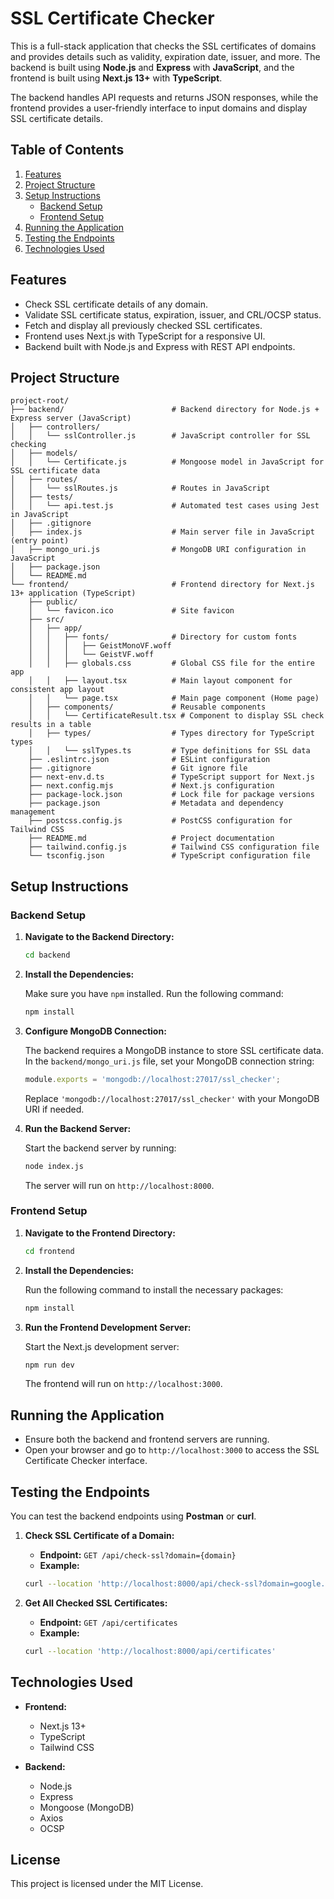
# SSL Certificate Checker

This is a full-stack application that checks the SSL certificates of domains and provides details such as validity, expiration date, issuer, and more. The backend is built using **Node.js** and **Express** with **JavaScript**, and the frontend is built using **Next.js 13+** with **TypeScript**. 

The backend handles API requests and returns JSON responses, while the frontend provides a user-friendly interface to input domains and display SSL certificate details.

## **Table of Contents**

1. [Features](#features)
2. [Project Structure](#project-structure)
3. [Setup Instructions](#setup-instructions)
   - [Backend Setup](#backend-setup)
   - [Frontend Setup](#frontend-setup)
4. [Running the Application](#running-the-application)
5. [Testing the Endpoints](#testing-the-endpoints)
6. [Technologies Used](#technologies-used)

## **Features**

- Check SSL certificate details of any domain.
- Validate SSL certificate status, expiration, issuer, and CRL/OCSP status.
- Fetch and display all previously checked SSL certificates.
- Frontend uses Next.js with TypeScript for a responsive UI.
- Backend built with Node.js and Express with REST API endpoints.

## **Project Structure**

```plaintext
project-root/
├── backend/                        # Backend directory for Node.js + Express server (JavaScript)
│   ├── controllers/
│   │   └── sslController.js        # JavaScript controller for SSL checking
│   ├── models/
│   │   └── Certificate.js          # Mongoose model in JavaScript for SSL certificate data
│   ├── routes/
│   │   └── sslRoutes.js            # Routes in JavaScript
│   ├── tests/
│   │   └── api.test.js             # Automated test cases using Jest in JavaScript
│   ├── .gitignore
│   ├── index.js                    # Main server file in JavaScript (entry point)
│   ├── mongo_uri.js                # MongoDB URI configuration in JavaScript
│   ├── package.json
│   └── README.md
└── frontend/                       # Frontend directory for Next.js 13+ application (TypeScript)
    ├── public/
    │   └── favicon.ico             # Site favicon
    ├── src/
    │   ├── app/
    │   │   ├── fonts/              # Directory for custom fonts
    │   │   │   ├── GeistMonoVF.woff
    │   │   │   └── GeistVF.woff
    │   │   ├── globals.css         # Global CSS file for the entire app
    │   │   ├── layout.tsx          # Main layout component for consistent app layout
    │   │   └── page.tsx            # Main page component (Home page)
    │   ├── components/             # Reusable components
    │   │   └── CertificateResult.tsx # Component to display SSL check results in a table
    │   ├── types/                  # Types directory for TypeScript types
    │   │   └── sslTypes.ts         # Type definitions for SSL data
    ├── .eslintrc.json              # ESLint configuration
    ├── .gitignore                  # Git ignore file
    ├── next-env.d.ts               # TypeScript support for Next.js
    ├── next.config.mjs             # Next.js configuration
    ├── package-lock.json           # Lock file for package versions
    ├── package.json                # Metadata and dependency management
    ├── postcss.config.js           # PostCSS configuration for Tailwind CSS
    ├── README.md                   # Project documentation
    ├── tailwind.config.js          # Tailwind CSS configuration file
    └── tsconfig.json               # TypeScript configuration file
```

## **Setup Instructions**

### **Backend Setup**

1. **Navigate to the Backend Directory:**

   ```bash
   cd backend
   ```

2. **Install the Dependencies:**

   Make sure you have `npm` installed. Run the following command:

   ```bash
   npm install
   ```

3. **Configure MongoDB Connection:**

   The backend requires a MongoDB instance to store SSL certificate data. In the `backend/mongo_uri.js` file, set your MongoDB connection string:

   ```javascript
   module.exports = 'mongodb://localhost:27017/ssl_checker';
   ```

   Replace `'mongodb://localhost:27017/ssl_checker'` with your MongoDB URI if needed.

4. **Run the Backend Server:**

   Start the backend server by running:

   ```bash
   node index.js
   ```

   The server will run on `http://localhost:8000`.

### **Frontend Setup**

1. **Navigate to the Frontend Directory:**

   ```bash
   cd frontend
   ```

2. **Install the Dependencies:**

   Run the following command to install the necessary packages:

   ```bash
   npm install
   ```

3. **Run the Frontend Development Server:**

   Start the Next.js development server:

   ```bash
   npm run dev
   ```

   The frontend will run on `http://localhost:3000`.

## **Running the Application**

- Ensure both the backend and frontend servers are running.
- Open your browser and go to `http://localhost:3000` to access the SSL Certificate Checker interface.

## **Testing the Endpoints**

You can test the backend endpoints using **Postman** or **curl**.

1. **Check SSL Certificate of a Domain:**

   - **Endpoint:** `GET /api/check-ssl?domain={domain}`
   - **Example:**

   ```bash
   curl --location 'http://localhost:8000/api/check-ssl?domain=google.com'
   ```

2. **Get All Checked SSL Certificates:**

   - **Endpoint:** `GET /api/certificates`
   - **Example:**

   ```bash
   curl --location 'http://localhost:8000/api/certificates'
   ```

## **Technologies Used**

- **Frontend:**
  - Next.js 13+
  - TypeScript
  - Tailwind CSS

- **Backend:**
  - Node.js
  - Express
  - Mongoose (MongoDB)
  - Axios
  - OCSP

## **License**

This project is licensed under the MIT License.